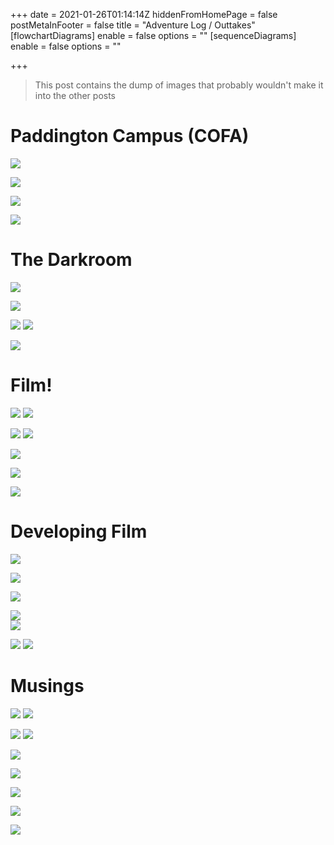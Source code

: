 +++
date = 2021-01-26T01:14:14Z
hiddenFromHomePage = false
postMetaInFooter = false
title = "Adventure Log / Outtakes"
[flowchartDiagrams]
enable = false
options = ""
[sequenceDiagrams]
enable = false
options = ""

+++
> This post contains the dump of images that probably wouldn't make it into the other posts

# Paddington Campus (COFA)

![](/uploads/20210113_092058.jpg)

![](/uploads/20210113_091346.jpg)

![](/uploads/20210113_091123.jpg)

![](/uploads/20210111_110139.jpg)

# The Darkroom

![](/uploads/0t4a0869_dxo.jpg)

![](/uploads/0t4a0881_dxo.jpg)

![](/uploads/0t4a0885_dxo.jpg) ![](/uploads/0t4a0888_dxo.jpg)

![](/uploads/0t4a0889_dxo.jpg)

# Film!

![](/uploads/20210114_114020.jpg) ![](/uploads/20210114_114042.jpg)

![](/uploads/user_scoped_temp_data_msgr_photo_for_upload_1610495214939_6754906522001374966.jpeg) ![](/uploads/20210114_130502.jpg)

![](/uploads/0t4a0903_dxo.jpg)

![](/uploads/0t4a1484_dxo.jpg)

![](/uploads/0t4a1485_dxo.jpg)

# Developing Film

![](/uploads/20210115_112852.jpg)

![](/uploads/20210115_124842.jpg)

![](/uploads/20210115_124907.jpg)

![](/uploads/20210115_124911.jpg)  
![](/uploads/20210115_124849.jpg)

![](/uploads/20210115_115113.jpg) ![](/uploads/20210115_123405.jpg)

# Musings

![](/uploads/0t4a0951_dxo.jpg) ![](/uploads/0t4a0961_dxo.jpg)

![](/uploads/user_scoped_temp_data_msgr_photo_for_upload_1611105313664_6757465461522710542.jpeg) ![](/uploads/user_scoped_temp_data_msgr_photo_for_upload_1610450511712_6754719023075815772.jpeg)

![](/uploads/0t4a1486_dxo.jpg)

![](/uploads/0t4a1491_dxo.jpg)

![](/uploads/0t4a1513_dxo.jpg)

![](/uploads/f5-6-5s.jpg)

![](/uploads/scn_0010.jpg)